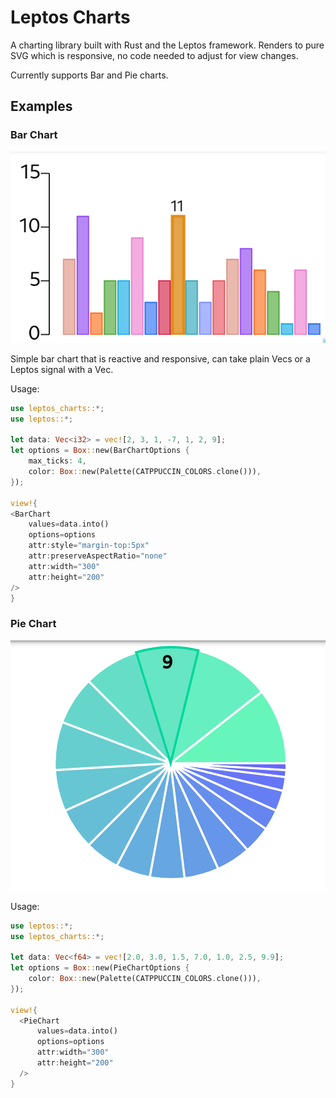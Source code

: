 # Leptos Charts

A charting library built with Rust and the Leptos framework. Renders to pure SVG which is responsive, no code needed to adjust for view changes.

Currently supports Bar and Pie charts.

## Examples

### Bar Chart
![Bar](https://github.com/Panaetius/leptos_charts/blob/main/doc/Bar.png?raw=true)

Simple bar chart that is reactive and responsive, can take plain Vecs or a Leptos signal with a Vec.

Usage:

```rust
use leptos_charts::*;
use leptos::*;

let data: Vec<i32> = vec![2, 3, 1, -7, 1, 2, 9];
let options = Box::new(BarChartOptions {
    max_ticks: 4,
    color: Box::new(Palette(CATPPUCCIN_COLORS.clone())),
});

view!{
<BarChart
    values=data.into()
    options=options
    attr:style="margin-top:5px"
    attr:preserveAspectRatio="none"
    attr:width="300"
    attr:height="200"
/>
}
```

### Pie Chart
![Pie](https://github.com/Panaetius/leptos_charts/blob/main/doc/Pie.png?raw=true)

Usage:

```rust
use leptos::*;
use leptos_charts::*;

let data: Vec<f64> = vec![2.0, 3.0, 1.5, 7.0, 1.0, 2.5, 9.9];
let options = Box::new(PieChartOptions {
    color: Box::new(Palette(CATPPUCCIN_COLORS.clone())),
});

view!{
  <PieChart
      values=data.into()
      options=options
      attr:width="300"
      attr:height="200"
  />
}
```
